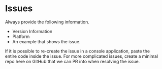 # Issues #

Always provide the following information.

* Version Information 
* Platform
* An example that shows the issue.

If it is possible to re-create the issue in a console application, paste the entire code inside the issue.
For more complicated issues, create a minimal repo here on GitHub that we can PR into when resolving the issue.

